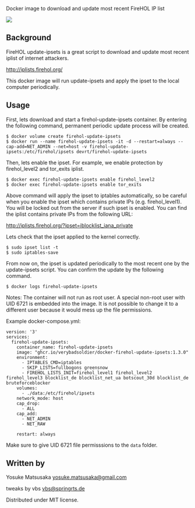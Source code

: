 Docker image to download and update most recent FireHOL IP list

[![](https://images.microbadger.com/badges/image/devrt/firehol-update-ipsets.svg)](https://microbadger.com/images/devrt/firehol-update-ipsets "Get your own image badge on microbadger.com")

Background
----------

FireHOL update-ipsets is a great script to download and update most recent iplist of internet attackers.

http://iplists.firehol.org/

This docker image will run update-ipsets and apply the ipset to the local computer periodically.

Usage
-----

First, lets download and start a firehol-update-ipsets container.
By entering the following command, permanent periodic update process will be created.

```
$ docker volume create firehol-update-ipsets
$ docker run --name firehol-update-ipsets -it -d --restart=always --cap-add=NET_ADMIN --net=host -v firehol-update-ipsets:/etc/firehol/ipsets devrt/firehol-update-ipsets
```

Then, lets enable the ipset. For example, we enable protection by firehol_level2 and tor_exits iplist.

```
$ docker exec firehol-update-ipsets enable firehol_level2
$ docker exec firehol-update-ipsets enable tor_exits
```

Above command will apply the ipset to iptables automatically, so be careful when you enable the ipset which contains private IPs (e.g. firehol_level1).
You will be locked out from the server if such ipset is enabled.
You can find the iplist contains private IPs from the following URL:

http://iplists.firehol.org/?ipset=iblocklist_iana_private

Lets check that the ipset applied to the kernel correctly.

```
$ sudo ipset list -t
$ sudo iptables-save
```

From now on, the ipset is updated periodically to the most recent one by the update-ipsets script.
You can confirm the update by the following command.

```
$ docker logs firehol-update-ipsets
```

Notes:
The container will not run as root user. A special non-root user with UID 6721 is embedded into the image. It is not possible to change it to a different user because it would mess up the file permissions.

Example docker-compose.yml:
```
version: '3'
services:
  firehol-update-ipsets:
    container_name: firehol-update-ipsets
    image: "ghcr.io/verybadsoldier/docker-firehol-update-ipsets:1.3.0"
    environment:
      - IPTABLES_CMD=iptables
      - SKIP_LISTS=fullbogons greensnow
      - FIREHOL_LISTS_INIT=firehol_level1 firehol_level2 firehol_level3 blocklist_de blocklist_net_ua botscout_30d blocklist_de bruteforceblocker
    volumes:
      - ./data:/etc/firehol/ipsets
    network_mode: host
    cap_drop:
      - ALL
    cap_add:
      - NET_ADMIN
      - NET_RAW

    restart: always
```

Make sure to give UID 6721 file permisssions to the `data` folder.

Written by
----------

Yosuke Matsusaka <yosuke.matsusaka@gmail.com>

tweaks by vbs <vbs@springrts.de>

Distributed under MIT license.
